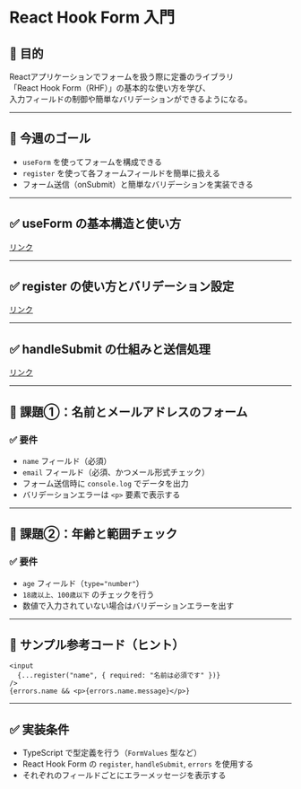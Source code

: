 # React Hook Form 入門

## 🎯 目的

Reactアプリケーションでフォームを扱う際に定番のライブラリ  
「React Hook Form（RHF）」の基本的な使い方を学び、  
入力フィールドの制御や簡単なバリデーションができるようになる。

---

## 🎯 今週のゴール

- `useForm` を使ってフォームを構成できる
- `register` を使って各フォームフィールドを簡単に扱える
- フォーム送信（onSubmit）と簡単なバリデーションを実装できる

---

## ✅ useForm の基本構造と使い方

[リンク](useForm%20の基本構造と使い方.md)  

---

## ✅ register の使い方とバリデーション設定

[リンク](register%20の使い方とバリデーション設定.md)  

---

## ✅ handleSubmit の仕組みと送信処理

[リンク](handleSubmit%20の仕組みと送信処理.md)  

---

## 🔹 課題①：名前とメールアドレスのフォーム

### ✅ 要件

- `name` フィールド（必須）
- `email` フィールド（必須、かつメール形式チェック）
- フォーム送信時に `console.log` でデータを出力
- バリデーションエラーは `<p>` 要素で表示する

---

## 🔹 課題②：年齢と範囲チェック

### ✅ 要件

- `age` フィールド（`type="number"`）
- `18歳以上、100歳以下` のチェックを行う
- 数値で入力されていない場合はバリデーションエラーを出す

---

## 🔸 サンプル参考コード（ヒント）

```tsx
<input
  {...register("name", { required: "名前は必須です" })}
/>
{errors.name && <p>{errors.name.message}</p>}
```

---

## ✅ 実装条件

- TypeScript で型定義を行う（`FormValues` 型など）
- React Hook Form の `register`, `handleSubmit`, `errors` を使用する
- それぞれのフィールドごとにエラーメッセージを表示する

<!-- 課題を提出する際、プルリクエストに以下を貼り付けてください

## 📊 評価チェックリスト（Week 10：React Hook Form）

※ 各観点ごとにチェック数を数え、下記ルールで点数化  
（チェック数 0個=0点 / 1個=1点 / 2個=3点 / 3個以上=5点）

---

### 🎯 成果物（アウトプットの完成度）

- [ ] `useForm` を使ってフォームが構成されている
- [ ] `register()` を使ってフォーム項目と連携できている
- [ ] `handleSubmit` を使った送信処理が実装されている
- [ ] バリデーション（required など）の条件が最低1つ以上設定されている

---

### 📚 知識理解（仕組みや構文の理解）※やさしい版

- [ ] React Hook Formは「Reactのフォーム管理を楽にするライブラリ」として理解している
- [ ] `useForm` でフォームの状態を扱っていることを理解している
- [ ] `register` によりフォーム項目が状態管理される仕組みを説明できる
- [ ] `handleSubmit` を使って送信時の処理を行っていることを理解している

---

### 💬 説明力（なぜその構成にしたか）※やさしい版

- [ ] なぜReact Hook Formを使ったのか説明できる（例：バリデーションが簡単になる）
- [ ] `register` の役割や使い所を自分の言葉で説明できる
- [ ] バリデーションルールをどのように決めたか話せる
- [ ] 送信処理の流れ（入力 → 送信ボタン → 結果）を説明できる

---

### 🔧 自己修正（修正・改善の自走力）

- [ ] バリデーションエラーに気づいて自力で修正できている
- [ ] コンソールやUI上の挙動を見てフォームの問題点を修正している
- [ ] エラー表示・成功表示のUIを工夫して改善している
- [ ] propsや型のズレなど、細かな修正も積極的に行っている

---

📝 評価観点ごとのチェック数を数え、以下のように点数に換算してください：

| チェック数 | 点数 |
|------------|------|
| 0個        | 0点  |
| 1個        | 1点  |
| 2個        | 3点  |
| 3〜4個     | 5点  |

-->